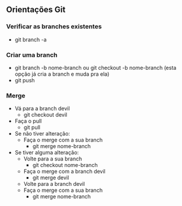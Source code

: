 ## Orientações Git


### Verificar as branches existentes
- git branch -a
### Criar uma branch
- git branch -b nome-branch ou git checkout -b nome-branch (esta opção já cria a branch e muda pra ela)
- git push

### Merge
- Vá para a branch devil
  - git checkout devil
- Faça o pull
  - git pull
- Se não tiver alteração:
  - Faça o merge com a sua branch
    - git merge nome-branch
- Se tiver alguma alteração:
  - Volte para a sua branch
    - git checkout nome-branch
  - Faça o merge com a branch devil
    - git merge devil
  - Volte para a branch devil
  - Faça o merge com a sua branch
    - git merge nome-branch
